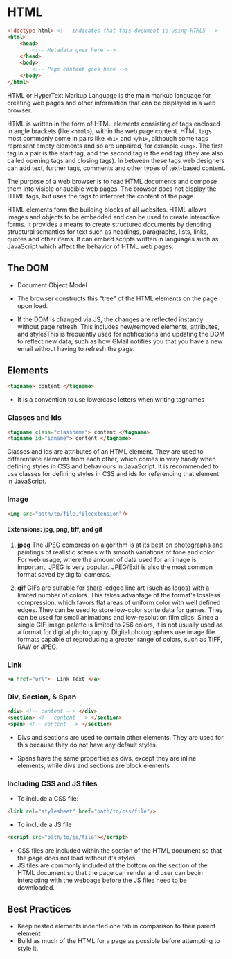 # HTML

```html
<!doctype html> <!-- indicates that this document is using HTML5 -->
<html>
	<head>
		<!-- Metadata goes here -->
	</head>
	<body>
		<!-- Page content goes here -->
	</body>
</html>
```

HTML or HyperText Markup Language is the main markup language for creating web pages and other information that can be displayed in a web browser.

HTML is written in the form of HTML elements consisting of tags enclosed in angle brackets (like ``<html>``), within the web page content. HTML tags most commonly come in pairs like ``<h1>`` and ``</h1>``, although some tags represent empty elements and so are unpaired, for example ``<img>``. The first tag in a pair is the start tag, and the second tag is the end tag (they are also called opening tags and closing tags). In between these tags web designers can add text, further tags, comments and other types of text-based content.

The purpose of a web browser is to read HTML documents and compose them into visible or audible web pages. The browser does not display the HTML tags, but uses the tags to interpret the content of the page.

HTML elements form the building blocks of all websites. HTML allows images and objects to be embedded and can be used to create interactive forms. It provides a means to create structured documents by denoting structural semantics for text such as headings, paragraphs, lists, links, quotes and other items. It can embed scripts written in languages such as JavaScript which affect the behavior of HTML web pages.

## The DOM

* Document Object Model

* The browser constructs this "tree" of the HTML elements on the page upon load.

* If the DOM is changed via JS, the changes are reflected instantly without page refresh. This includes new/removed elements, attributes, and stylesThis is frequently used for notifications and updating the DOM to reflect new data, such as how GMail notifies you that you have a new email without having to refresh the page.

## Elements
```html
<tagname> content </tagname>
```
* It is a convention to use lowercase letters when writing tagnames

### Classes and Ids
```html
<tagname class="classname"> content </tagname>
<tagname id="idname"> content </tagname>
```
Classes and ids are attributes of an HTML element. They are used to differentiate elements from each other, which comes in very handy when defining styles in CSS and behaviours in JavaScript. It is recommended to use classes for defining styles in CSS and ids for referencing that element in JavaScript.

### Image
```html
<img src="path/to/file.fileextension"/>
```
#### Extensions: jpg, png, tiff, and gif

1. **jpeg** The JPEG compression algorithm is at its best on photographs and paintings of realistic scenes with smooth variations of tone and color. For web usage, where the amount of data used for an image is important, JPEG is very popular. JPEG/Exif is also the most common format saved by digital cameras.

2. **gif** GIFs are suitable for sharp-edged line art (such as logos) with a limited number of colors. This takes advantage of the format's lossless compression, which favors flat areas of uniform color with well defined edges. They can be used to store low-color sprite data for games. They can be used for small animations and low-resolution film clips. Since a single GIF image palette is limited to 256 colors, it is not usually used as a format for digital photography. Digital photographers use image file formats capable of reproducing a greater range of colors, such as TIFF, RAW or JPEG.

### Link
```html
<a href="url"> 	Link Text </a>
```

### Div, Section, & Span
```html
<div> <!-- content --> </div>
<section> <!-- content --> </section>
<span> <!-- content --> </section>
```

* Divs and sections are used to contain other elements. They are used for this because they do not have any default styles.

* Spans have the same properties as divs, except they are inline elements, while divs and sections are block elements

### Including CSS and JS files
* To include a CSS file:
```html
<link rel="stylesheet" href="path/to/css/file"/>
```

* To include a JS file
```html
<script src="path/to/js/file"></script>
```

* CSS files are included within the <head> section of the HTML document so that
	the page does not load without it's styles
* JS files are commonly included at the bottom on the <body> section of the HTML document so that the page can render and user can begin interacting with the webpage before the JS files need to be downloaded.

## Best Practices
* Keep nested elements indented one tab in comparison to their parent element
* Build as much of the HTML for a page as possible before attempting to style it.
